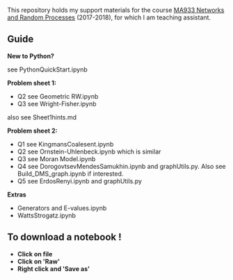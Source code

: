 This repository holds my support materials for the course [MA933 Networks and Random Processes](https://www2.warwick.ac.uk/fac/sci/mathsys/courses/msc/ma933/) (2017-2018), for which I am teaching assistant.

## Guide

**New to Python?**

see PythonQuickStart.ipynb

**Problem sheet 1:**

- Q2 see Geometric RW.ipynb
- Q3 see Wright-Fisher.ipynb

also see Sheet1hints.md

**Problem sheet 2:**

- Q1 see KingmansCoalesent.ipynb
- Q2 see Ornstein-Uhlenbeck.ipynb which is similar
- Q3 see Moran Model.ipynb
- Q4 see DorogovtsevMendesSamukhin.ipynb and graphUtils.py. Also see Build_DMS_graph.ipynb if interested.
- Q5 see ErdosRenyi.ipynb and graphUtils.py

**Extras**

- Generators and E-values.ipynb
- WattsStrogatz.ipynb

## To download a notebook !

- **Click on file**
- **Click on 'Raw'**
- **Right click and 'Save as'**
